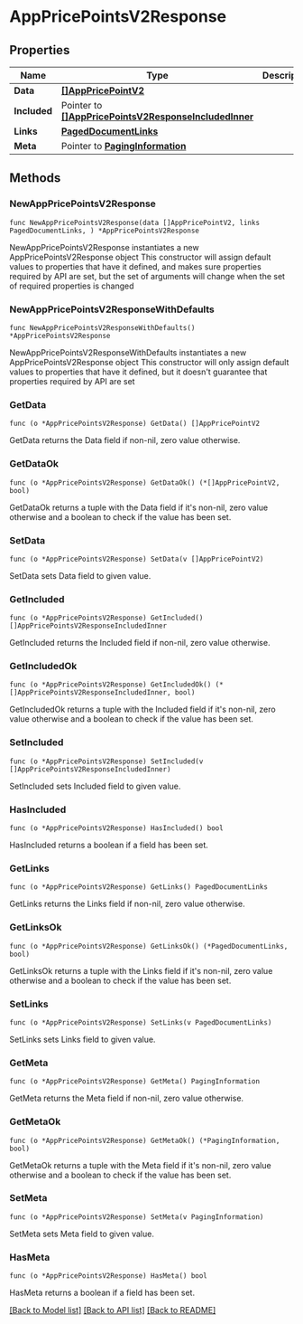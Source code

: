 # AppPricePointsV2Response

## Properties

Name | Type | Description | Notes
------------ | ------------- | ------------- | -------------
**Data** | [**[]AppPricePointV2**](AppPricePointV2.md) |  | 
**Included** | Pointer to [**[]AppPricePointsV2ResponseIncludedInner**](AppPricePointsV2ResponseIncludedInner.md) |  | [optional] 
**Links** | [**PagedDocumentLinks**](PagedDocumentLinks.md) |  | 
**Meta** | Pointer to [**PagingInformation**](PagingInformation.md) |  | [optional] 

## Methods

### NewAppPricePointsV2Response

`func NewAppPricePointsV2Response(data []AppPricePointV2, links PagedDocumentLinks, ) *AppPricePointsV2Response`

NewAppPricePointsV2Response instantiates a new AppPricePointsV2Response object
This constructor will assign default values to properties that have it defined,
and makes sure properties required by API are set, but the set of arguments
will change when the set of required properties is changed

### NewAppPricePointsV2ResponseWithDefaults

`func NewAppPricePointsV2ResponseWithDefaults() *AppPricePointsV2Response`

NewAppPricePointsV2ResponseWithDefaults instantiates a new AppPricePointsV2Response object
This constructor will only assign default values to properties that have it defined,
but it doesn't guarantee that properties required by API are set

### GetData

`func (o *AppPricePointsV2Response) GetData() []AppPricePointV2`

GetData returns the Data field if non-nil, zero value otherwise.

### GetDataOk

`func (o *AppPricePointsV2Response) GetDataOk() (*[]AppPricePointV2, bool)`

GetDataOk returns a tuple with the Data field if it's non-nil, zero value otherwise
and a boolean to check if the value has been set.

### SetData

`func (o *AppPricePointsV2Response) SetData(v []AppPricePointV2)`

SetData sets Data field to given value.


### GetIncluded

`func (o *AppPricePointsV2Response) GetIncluded() []AppPricePointsV2ResponseIncludedInner`

GetIncluded returns the Included field if non-nil, zero value otherwise.

### GetIncludedOk

`func (o *AppPricePointsV2Response) GetIncludedOk() (*[]AppPricePointsV2ResponseIncludedInner, bool)`

GetIncludedOk returns a tuple with the Included field if it's non-nil, zero value otherwise
and a boolean to check if the value has been set.

### SetIncluded

`func (o *AppPricePointsV2Response) SetIncluded(v []AppPricePointsV2ResponseIncludedInner)`

SetIncluded sets Included field to given value.

### HasIncluded

`func (o *AppPricePointsV2Response) HasIncluded() bool`

HasIncluded returns a boolean if a field has been set.

### GetLinks

`func (o *AppPricePointsV2Response) GetLinks() PagedDocumentLinks`

GetLinks returns the Links field if non-nil, zero value otherwise.

### GetLinksOk

`func (o *AppPricePointsV2Response) GetLinksOk() (*PagedDocumentLinks, bool)`

GetLinksOk returns a tuple with the Links field if it's non-nil, zero value otherwise
and a boolean to check if the value has been set.

### SetLinks

`func (o *AppPricePointsV2Response) SetLinks(v PagedDocumentLinks)`

SetLinks sets Links field to given value.


### GetMeta

`func (o *AppPricePointsV2Response) GetMeta() PagingInformation`

GetMeta returns the Meta field if non-nil, zero value otherwise.

### GetMetaOk

`func (o *AppPricePointsV2Response) GetMetaOk() (*PagingInformation, bool)`

GetMetaOk returns a tuple with the Meta field if it's non-nil, zero value otherwise
and a boolean to check if the value has been set.

### SetMeta

`func (o *AppPricePointsV2Response) SetMeta(v PagingInformation)`

SetMeta sets Meta field to given value.

### HasMeta

`func (o *AppPricePointsV2Response) HasMeta() bool`

HasMeta returns a boolean if a field has been set.


[[Back to Model list]](../README.md#documentation-for-models) [[Back to API list]](../README.md#documentation-for-api-endpoints) [[Back to README]](../README.md)


